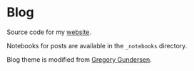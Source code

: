 # Blog

Source code for my [website](https://teddykoker.com).

Notebooks for posts are available in the `_notebooks` directory.

Blog theme is modified from [Gregory
Gundersen](http://gregorygundersen.com/blog/2020/06/21/blog-theme/).
